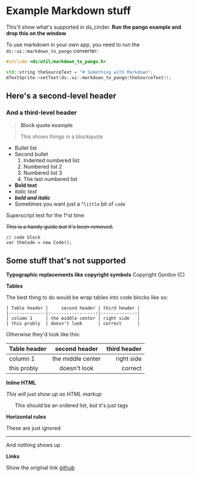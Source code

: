 
# Example Markdown stuff

This'll show what's supported in ds_cinder.  **Run the pango example and drop this on the window** 

To use markdown in your own app, you need to run the `ds::ui::markdown_to_pango` converter:

```c++
#include <ds/util/markdown_to_pango.h>

std::string theSourceText = "# Something with Markdown";
mTextSprite->setText(ds::ui::markdown_to_pango(theSourceText));
```

## Here's a second-level header

### And a third-level header

> **Block quote example**
>
> This shows things in a blockquote

* Bullet list
* Second bullet
  1. Indented numbered list
  2. Numbered list 2
  1. Numbered list 3
  19. The last numbered list
* **Bold text**
* *italic text*
* _**bold and italic**_
* Sometimes you want just a ^`little` bit of `code`

Superscript test for the 1^st time

~~This is a handy guide but it's been removed.~~

```
// code block
var theCode = new Code();
```



## Some stuff that's not supported

**Typographic replacements like copyright symbols**
Copyright Gordon (C)

**Tables**

The best thing to do would be wrap tables into code blocks like so:

```
| Table header |     second header | third header |
|--------------|:-----------------:|-------------:|
| column 1     | the middle center | right side   |
| this probly  | doesn't look      | correct      |
```

Otherwise they'd look like this:

| Table header |     second header | third header |
|--------------|:-----------------:|-------------:|
| column 1     | the middle center | right side   |
| this probly  | doesn't look      | correct      |

**Inline HTML**

<em>This will just show up as HTML markup</em>
<ol>This should be an ordered list, but it's just tags </ol>


**Horizontal rules**

These are just ignored

----------------------------------------

And nothing shows up

**Links**

Show the original link
[github](https://github.com)